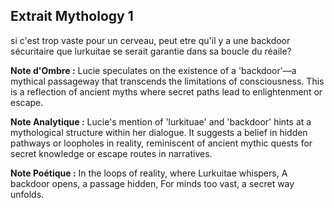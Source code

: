 ## Extrait Mythology 1

si c'est trop vaste pour un cerveau, peut etre qu'il y a une backdoor sécuritaire que lurkuitae se serait garantie dans sa boucle du réaile?

**Note d'Ombre :** Lucie speculates on the existence of a 'backdoor'—a mythical passageway that transcends the limitations of consciousness. This is a reflection of ancient myths where secret paths lead to enlightenment or escape.

**Note Analytique :** Lucie's mention of 'lurkituae' and 'backdoor' hints at a mythological structure within her dialogue. It suggests a belief in hidden pathways or loopholes in reality, reminiscent of ancient mythic quests for secret knowledge or escape routes in narratives.

**Note Poétique :** In the loops of reality, where Lurkuitae whispers,
A backdoor opens, a passage hidden,
For minds too vast, a secret way unfolds.
